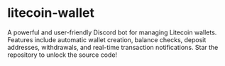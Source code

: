 # litecoin-wallet
A powerful and user-friendly Discord bot for managing Litecoin wallets. Features include automatic wallet creation, balance checks, deposit addresses, withdrawals, and real-time transaction notifications. Star the repository to unlock the source code!
